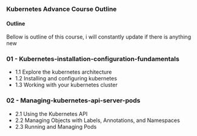 ### Kubernetes Advance Course Outline

#### Outline
Bellow is outline of this course, i will constantly update if there is anything new

### 01 - Kubernetes-installation-configuration-fundamentals 

-   1.1 Explore the kubernetes architecture
-   1.2 Installing and configuring kubernetes
-   1.3 Working with your kubernetes cluster

### 02 - Managing-kubernetes-api-server-pods

-   2.1 Using the Kubernetes API
-   2.2 Managing Objects with Labels, Annotations, and Namespaces
-   2.3 Running and Managing Pods